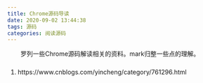 ```yaml
---
title: Chrome源码导读
date: 2020-09-02 13:44:38
tags: 源码
categories: 阅读源码
---
```

<style type="text/css">
.pt{padding-top:10px;}
</style>

<p style="text-indent:30px">罗列一些Chrome源码解读相关的资料。mark归整一些点的理解。</p>

<!-- more -->
<ol>
  <li class="pt">
    https://www.cnblogs.com/yincheng/category/761296.html
  </li>
</ol>

